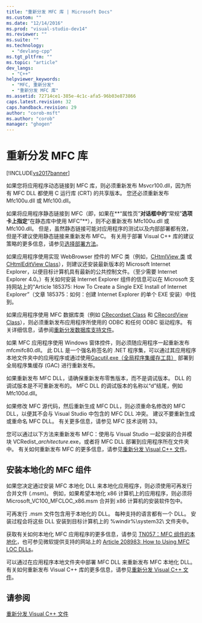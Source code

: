 ```yaml
---
title: "重新分发 MFC 库 | Microsoft Docs"
ms.custom: ""
ms.date: "12/14/2016"
ms.prod: "visual-studio-dev14"
ms.reviewer: ""
ms.suite: ""
ms.technology: 
  - "devlang-cpp"
ms.tgt_pltfrm: ""
ms.topic: "article"
dev_langs: 
  - "C++"
helpviewer_keywords: 
  - "MFC, 重新分发"
  - "重新分发 MFC 库"
ms.assetid: 72714ce1-385e-4c1c-afa5-96b03e873866
caps.latest.revision: 32
caps.handback.revision: 29
author: "corob-msft"
ms.author: "corob"
manager: "ghogen"
---
```

# 重新分发 MFC 库
[!INCLUDE[vs2017banner](../assembler/inline/includes/vs2017banner.md)]

如果您将应用程序动态链接到 MFC 库，则必须重新发布 Msvcr100.dll，因为所有 MFC DLL 都使用 C 运行库 \(CRT\) 的共享版本。  您还必须重新发布 Mfc100u.dll 或 Mfc100.dll。  
  
 如果将应用程序静态链接到 MFC（即，如果在**“属性页”**对话框中的**“常规”**选项卡上指定**“在静态库中使用 MFC”**），则不必重新发布 Mfc100u.dll 或 Mfc100.dll。  但是，虽然静态链接可能对应用程序的测试以及内部部署都有效，但是不建议使用静态链接来重新发布 MFC。  有关用于部署 Visual C\+\+ 库的建议策略的更多信息，请参见[选择部署方法](../ide/choosing-a-deployment-method.md)。  
  
 如果应用程序使用实现 WebBrowser 控件的 MFC 类（例如，[CHtmlView 类](../mfc/reference/chtmlview-class.md) 或 [CHtmlEditView Class](../mfc/reference/chtmleditview-class.md)），则建议还安装最新版本的 Microsoft Internet Explorer，以便目标计算机具有最新的公共控制文件。（至少需要 Internet Explorer 4.0。）有关如何安装 Internet Explorer 组件的信息可以在 Microsoft 支持网站上的“Article 185375: How To Create a Single EXE Install of Internet Explorer”（文章 185375：如何：创建 Internet Explorer 的单个 EXE 安装）中找到。  
  
 如果应用程序使用 MFC 数据库类（例如 [CRecordset Class](../mfc/reference/crecordset-class.md) 和 [CRecordView Class](../mfc/reference/crecordview-class.md)），则必须重新发布应用程序所使用的 ODBC 和任何 ODBC 驱动程序。  有关详细信息，请参阅[重新分发数据库支持文件](../ide/redistributing-database-support-files.md)。  
  
 如果 MFC 应用程序使用 Windows 窗体控件，则必须随应用程序一起重新发布 mfcmifc80.dll。  此 DLL 是一个强名称签名的 .NET 程序集，可以通过其应用程序本地文件夹中的应用程序或通过使用[Gacutil.exe（全局程序集缓存工具）](../Topic/Gacutil.exe%20\(Global%20Assembly%20Cache%20Tool\).md) 部署到全局程序集缓存 \(GAC\) 进行重新发布。  
  
 如果重新发布 MFC DLL，请确保重新发布零售版本，而不是调试版本。  DLL 的调试版本是不可重新发布的。  MFC DLL 的调试版本的名称以“d”结尾，例如 Mfc100d.dll。  
  
 如果修改 MFC 源代码，然后重新生成 MFC DLL，则必须重命名修改的 MFC DLL，以便其不会与 Visual Studio 中包含的 MFC DLL 冲突。  建议不要重新生成或重命名 MFC DLL。  有关更多信息，请参见 MFC 技术说明 33。  
  
 您可以通过以下方法来重新发布 MFC：使用与 Visual Studio 一起安装的合并模块 VCRedist\_*architecture*.exe，或者将 MFC DLL 部署到应用程序所在文件夹中。  有关如何重新发布 MFC 的更多信息，请参见[重新分发 Visual C\+\+ 文件](../ide/redistributing-visual-cpp-files.md)。  
  
## 安装本地化的 MFC 组件  
 如果您决定通过安装 MFC 本地化 DLL 来本地化应用程序，则必须使用可再发行合并文件 \(.msm\)。  例如，如果希望本地化 x86 计算机上的应用程序，则必须将 Microsoft\_VC100\_MFCLOC\_x86.msm 合并到 x86 计算机的安装软件包中。  
  
 可再发行 .msm 文件包含用于本地化的 DLL。  每种支持的语言都有一个 DLL。  安装过程会将这些 DLL 安装到目标计算机上的 %windir%\\system32\\ 文件夹中。  
  
 获取有关如何本地化 MFC 应用程序的更多信息，请参见 [TN057：MFC 组件的本地化](../mfc/tn057-localization-of-mfc-components.md)，也可参见微软提供支持的网站上的 [Article 208983: How to Using MFC LOC DLLs](http://go.microsoft.com/fwlink/?LinkId=198025)。  
  
 可以通过在应用程序本地文件夹中部署 MFC DLL 来重新发布 MFC 本地化 DLL。  有关如何重新发布 Visual C\+\+ 库的更多信息，请参见[重新分发 Visual C\+\+ 文件](../ide/redistributing-visual-cpp-files.md)。  
  
## 请参阅  
 [重新分发 Visual C\+\+ 文件](../ide/redistributing-visual-cpp-files.md)